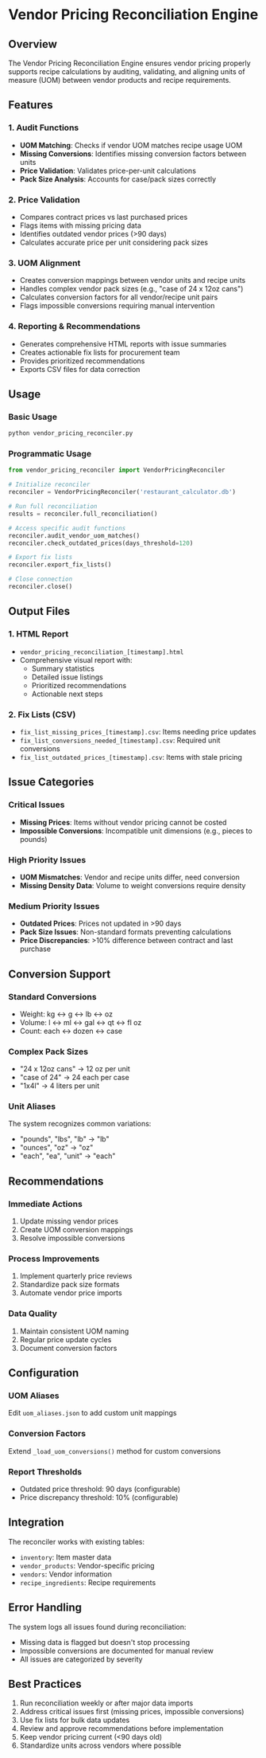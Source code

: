 # Vendor Pricing Reconciliation Engine

## Overview
The Vendor Pricing Reconciliation Engine ensures vendor pricing properly supports recipe calculations by auditing, validating, and aligning units of measure (UOM) between vendor products and recipe requirements.

## Features

### 1. Audit Functions
- **UOM Matching**: Checks if vendor UOM matches recipe usage UOM
- **Missing Conversions**: Identifies missing conversion factors between units
- **Price Validation**: Validates price-per-unit calculations
- **Pack Size Analysis**: Accounts for case/pack sizes correctly

### 2. Price Validation
- Compares contract prices vs last purchased prices
- Flags items with missing pricing data
- Identifies outdated vendor prices (>90 days)
- Calculates accurate price per unit considering pack sizes

### 3. UOM Alignment
- Creates conversion mappings between vendor units and recipe units
- Handles complex vendor pack sizes (e.g., "case of 24 x 12oz cans")
- Calculates conversion factors for all vendor/recipe unit pairs
- Flags impossible conversions requiring manual intervention

### 4. Reporting & Recommendations
- Generates comprehensive HTML reports with issue summaries
- Creates actionable fix lists for procurement team
- Provides prioritized recommendations
- Exports CSV files for data correction

## Usage

### Basic Usage
```python
python vendor_pricing_reconciler.py
```

### Programmatic Usage
```python
from vendor_pricing_reconciler import VendorPricingReconciler

# Initialize reconciler
reconciler = VendorPricingReconciler('restaurant_calculator.db')

# Run full reconciliation
results = reconciler.full_reconciliation()

# Access specific audit functions
reconciler.audit_vendor_uom_matches()
reconciler.check_outdated_prices(days_threshold=120)

# Export fix lists
reconciler.export_fix_lists()

# Close connection
reconciler.close()
```

## Output Files

### 1. HTML Report
- `vendor_pricing_reconciliation_[timestamp].html`
- Comprehensive visual report with:
  - Summary statistics
  - Detailed issue listings
  - Prioritized recommendations
  - Actionable next steps

### 2. Fix Lists (CSV)
- `fix_list_missing_prices_[timestamp].csv`: Items needing price updates
- `fix_list_conversions_needed_[timestamp].csv`: Required unit conversions
- `fix_list_outdated_prices_[timestamp].csv`: Items with stale pricing

## Issue Categories

### Critical Issues
- **Missing Prices**: Items without vendor pricing cannot be costed
- **Impossible Conversions**: Incompatible unit dimensions (e.g., pieces to pounds)

### High Priority Issues
- **UOM Mismatches**: Vendor and recipe units differ, need conversion
- **Missing Density Data**: Volume to weight conversions require density

### Medium Priority Issues
- **Outdated Prices**: Prices not updated in >90 days
- **Pack Size Issues**: Non-standard formats preventing calculations
- **Price Discrepancies**: >10% difference between contract and last purchase

## Conversion Support

### Standard Conversions
- Weight: kg ↔ g ↔ lb ↔ oz
- Volume: l ↔ ml ↔ gal ↔ qt ↔ fl oz
- Count: each ↔ dozen ↔ case

### Complex Pack Sizes
- "24 x 12oz cans" → 12 oz per unit
- "case of 24" → 24 each per case
- "1x4l" → 4 liters per unit

### Unit Aliases
The system recognizes common variations:
- "pounds", "lbs", "lb" → "lb"
- "ounces", "oz" → "oz"
- "each", "ea", "unit" → "each"

## Recommendations

### Immediate Actions
1. Update missing vendor prices
2. Create UOM conversion mappings
3. Resolve impossible conversions

### Process Improvements
1. Implement quarterly price reviews
2. Standardize pack size formats
3. Automate vendor price imports

### Data Quality
1. Maintain consistent UOM naming
2. Regular price update cycles
3. Document conversion factors

## Configuration

### UOM Aliases
Edit `uom_aliases.json` to add custom unit mappings

### Conversion Factors
Extend `_load_uom_conversions()` method for custom conversions

### Report Thresholds
- Outdated price threshold: 90 days (configurable)
- Price discrepancy threshold: 10% (configurable)

## Integration

The reconciler works with existing tables:
- `inventory`: Item master data
- `vendor_products`: Vendor-specific pricing
- `vendors`: Vendor information
- `recipe_ingredients`: Recipe requirements

## Error Handling

The system logs all issues found during reconciliation:
- Missing data is flagged but doesn't stop processing
- Impossible conversions are documented for manual review
- All issues are categorized by severity

## Best Practices

1. Run reconciliation weekly or after major data imports
2. Address critical issues first (missing prices, impossible conversions)
3. Use fix lists for bulk data updates
4. Review and approve recommendations before implementation
5. Keep vendor pricing current (<90 days old)
6. Standardize units across vendors where possible